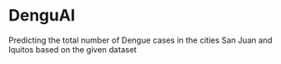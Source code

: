 # DenguAI
Predicting the total number of Dengue cases in the cities San Juan and Iquitos based on the given dataset
